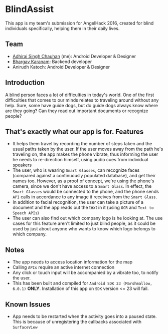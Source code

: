 # BlindAssist
This app is my team's submission for AngelHack 2016, created for blind individuals specifically, helping them in their daily lives.

Team
----
* [Adhiraj Singh Chauhan](https://github.com/adhirajsinghchauhan) (me): Android Developer & Designer
* [Bhargav Karanam](https://github.com/bhargavkaranam): Backend developer
* Anirudh Katoch: Android Developer & Designer

Introduction
------------
A blind person faces a lot of difficulties in today's world. One of the first difficulties that comes to our minds relates to traveling around without any help.
Sure, some have guide dogs, but do guide dogs always know where are they going? Can they read out important documents or recognize people?

That's exactly what our app is for.
Features
---------
* It helps them travel by recording the number of steps taken and the usual paths taken by the user.
	If the user moves away from the path he's traveling on, the app makes the phone vibrate, thus informing the user he needs to re-direction himself, using audio cues from individual speakers
* The user, who is wearing `Smart Glasses`, can recognize faces (compared against a continuously populated database), and get their names too.
	However, as a proof of concept, we're using the phone's camera, since we don't have access to a `Smart Glass`. In effect, the `Smart Glasses` would be connected to the phone, and the phone sends `API` calls in accordance to any image it receives from the `Smart Glass`.
* In addition to facial recognition, the user can take a picture of a document and the app reads out the text in it (using `OCR` and `Text to Speech APIs`)
* The user can also find out which company logo is he looking at.
	The use cases for this feature aren't limited to just blind people, as it could be used by just about anyone who wants to know which logo belongs to which company.

Notes
-----
* The app needs to access location information for the map
* Calling `APIs` require an active internet connection
* Any click or touch input will be accompanied by a vibrate too, to notify the user.
* This has been built and compiled for `Android SDK 23 (Marshmallow, 6.0.1)` **ONLY**. Installation of this app on `SDK` version <= 23 will fail.

Known Issues
------------
* App needs to be restarted when the activity goes into a paused state.
	This is because of unregistering the callbacks associated with `SurfaceView`
